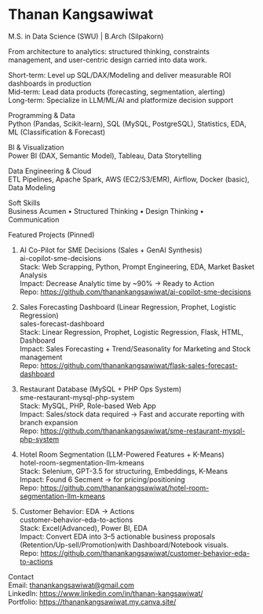 # Thanan Kangsawiwat  
M.S. in Data Science (SWU) | B.Arch (Silpakorn)  

From architecture to analytics: structured thinking, constraints management, and user-centric design carried into data work.

Short-term: Level up SQL/DAX/Modeling and deliver measurable ROI dashboards in production  
Mid-term: Lead data products (forecasting, segmentation, alerting)  
Long-term: Specialize in LLM/ML/AI and platformize decision support  

Programming & Data  
Python (Pandas, Scikit-learn), SQL (MySQL, PostgreSQL), Statistics, EDA, ML (Classification & Forecast)

BI & Visualization  
Power BI (DAX, Semantic Model), Tableau, Data Storytelling  

Data Engineering & Cloud  
ETL Pipelines, Apache Spark, AWS (EC2/S3/EMR), Airflow, Docker (basic), Data Modeling  

Soft Skills  
Business Acumen • Structured Thinking • Design Thinking • Communication  

Featured Projects (Pinned)  
1. AI Co-Pilot for SME Decisions (Sales + GenAI Synthesis)  
ai-copilot-sme-decisions  
Stack: Web Scrapping, Python, Prompt Engineering, EDA, Market Basket Analysis  
Impact: Decrease Analytic time by ~90% → Ready to Action  
Repo: https://github.com/thanankangsawiwat/ai-copilot-sme-decisions  

2. Sales Forecasting Dashboard (Linear Regression, Prophet, Logistic Regression)  
sales-forecast-dashboard  
Stack: Linear Regression, Prophet, Logistic Regression, Flask, HTML, Dashboard  
Impact: Sales Forecasting + Trend/Seasonality for Marketing and Stock management  
Repo: https://github.com/thanankangsawiwat/flask-sales-forecast-dashboard  

3. Restaurant Database (MySQL + PHP Ops System)  
sme-restaurant-mysql-php-system  
Stack: MySQL, PHP, Role-based Web App  
Impact: Sales/stock data required → Fast and accurate reporting with branch expansion  
Repo: https://github.com/thanankangsawiwat/sme-restaurant-mysql-php-system  

4. Hotel Room Segmentation (LLM-Powered Features + K-Means)  
hotel-room-segmentation-llm-kmeans  
Stack: Selenium, GPT-3.5 for structuring, Embeddings, K-Means  
Impact: Found 6 Secment → for pricing/positioning  
Repo: https://github.com/thanankangsawiwat/hotel-room-segmentation-llm-kmeans  

5. Customer Behavior: EDA → Actions  
customer-behavior-eda-to-actions  
Stack: Excel(Advanced), Power BI, EDA  
Impact: Convert EDA into 3–5 actionable business proposals (Retention/Up-sell/Promotion)with Dashboard/Notebook visuals.  
Repo: https://github.com/thanankangsawiwat/customer-behavior-eda-to-actions  

Contact  
Email: thanankangsawiwat@gmail.com  
LinkedIn: https://www.linkedin.com/in/thanan-kangsawiwat/  
Portfolio: https://thanankangsawiwat.my.canva.site/  